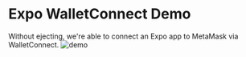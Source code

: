 # Expo WalletConnect Demo

Without ejecting, we're able to connect an Expo app to MetaMask via WalletConnect.
![demo](./Demo.gif)
